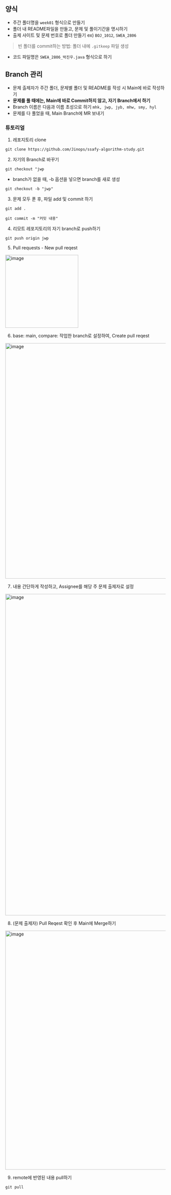 ## 양식
- 주간 폴더명을 `week01` 형식으로 만들기
- 폴더 내 README파일을 만들고, 문제 및 풀이기간을 명시하기
- 출제 사이트 및 문제 번호로 폴더 만들기 ex) `BOJ_1012`, `SWEA_2806`
> 빈 폴더를 commit하는 방법: 폴더 내에 `.gitkeep` 파일 생성
- 코드 파일명은 `SWEA_2806_박진우.java` 형식으로 하기

## Branch 관리
- 문제 출제자가 주간 폴더, 문제별 폴더 및 README를 작성 시 Main에 바로 작성하기 
- **문제를 풀 때에는, Main에 바로 Commit하지 않고, 자기 Branch에서 하기**
- Branch 이름은 다음과 이름 초성으로 하기 `mhk, jwp, jyb, mhw, smy, hyl`
- 문제를 다 풀었을 때, Main Branch에 MR 보내기

### 튜토리얼

1. 레포지토리 clone
```
git clone https://github.com/Jinops/ssafy-algorithm-study.git
```

2. 자기의 Branch로 바꾸기
```
git checkout "jwp
```
- branch가 없을 때, -b 옵션을 넣으면 branch를 새로 생성
```
git checkout -b "jwp"
```

3. 문제 모두 푼 후, 파일 add 및 commit 하기
```
git add .
```
```
git commit -m "커밋 내용"
```

4. 리모트 레포지토리의 자기 branch로 push하기
```
git push origin jwp
```

5. Pull requests - New pull reqest
<img width="229" alt="image" src="https://github.com/Jinops/ssafy-algorithm-study/assets/46846964/8a51500d-6760-4c31-814c-2f5d6159c4cc">

6. base: main, compare: 작업한 branch로 설정하여, Create pull reqest
<img width="739" alt="image" src="https://github.com/Jinops/ssafy-algorithm-study/assets/46846964/45329720-5193-459d-ad27-b51b89db944f">

7. 내용 간단하게 작성하고, Assignee를 해당 주 문제 출제자로 설정
<img width="1009" alt="image" src="https://github.com/Jinops/ssafy-algorithm-study/assets/46846964/a2c93f63-775a-4dcd-a789-e2550250246b">

8. (문제 출제자) Pull Reqest 확인 후 Main에 Merge하기
<img width="750" alt="image" src="https://github.com/Jinops/ssafy-algorithm-study/assets/46846964/09531912-c64e-49d4-b8ce-795c370b4d29">

9. remote에 반영된 내용 pull하기
```
git pull
```

